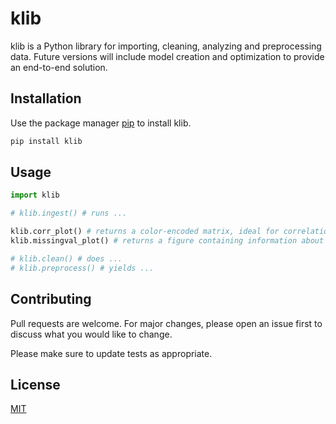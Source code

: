 # klib

klib is a Python library for importing, cleaning, analyzing and preprocessing data. Future versions will include model creation and optimization to provide an end-to-end solution.

## Installation

Use the package manager [pip](https://pip.pypa.io/en/stable/) to install klib.

```bash
pip install klib
```

## Usage

```python
import klib

# klib.ingest() # runs ...

klib.corr_plot() # returns a color-encoded matrix, ideal for correlations
klib.missingval_plot() # returns a figure containing information about missing values

# klib.clean() # does ...
# klib.preprocess() # yields ...
```

## Contributing
Pull requests are welcome. For major changes, please open an issue first to discuss what you would like to change.

Please make sure to update tests as appropriate.

## License
[MIT](https://choosealicense.com/licenses/mit/)